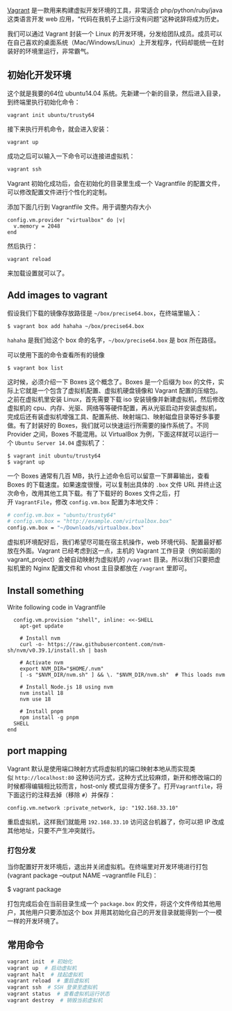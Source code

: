 [Vagrant](http://vagrantup.com/) 是一款用来构建虚拟开发环境的工具，非常适合 php/python/ruby/java 这类语言开发 web 应用，“代码在我机子上运行没有问题”这种说辞将成为历史。

我们可以通过 Vagrant 封装一个 Linux 的开发环境，分发给团队成员。成员可以在自己喜欢的桌面系统（Mac/Windows/Linux）上开发程序，代码却能统一在封装好的环境里运行，非常霸气。


## **初始化开发环境**

这个就是我要的64位 ubuntu14.04 系统。先新建一个新的目录，然后进入目录，到终端里执行初始化命令：

```console
vagrant init ubuntu/trusty64
```

接下来执行开机命令，就会进入安装：

```console
vagrant up
```

成功之后可以输入一下命令可以连接进虚拟机：

```bash
vagrant ssh
```


Vagrant 初始化成功后，会在初始化的目录里生成一个 Vagrantfile 的配置文件，可以修改配置文件进行个性化的定制。

添加下面几行到 Vagrantfile 文件。用于调整内存大小

```text
config.vm.provider "virtualbox" do |v|
  v.memory = 2048
end
```

然后执行：

```text
vagrant reload
```

来加载设置就可以了。




## Add images to vagrant

假设我们下载的镜像存放路径是 `~/box/precise64.box`，在终端里输入：

`$ vagrant box add hahaha ~/box/precise64.box`

`hahaha` 是我们给这个 box 命的名字，`~/box/precise64.box` 是 box 所在路径。

可以使用下面的命令查看所有的镜像

`$ vagrant box list`


这时候，必须介绍一下 Boxes 这个概念了。Boxes 是一个后缀为 `box` 的文件，实际上它就是一个包含了虚拟机配置、虚拟机硬盘镜像和 Vagrant 配置的压缩包。之前在虚拟机里安装 Linux，首先需要下载 iso 安装镜像并新建虚拟机，然后修改虚拟机的 cpu、内存、光驱、网络等等硬件配置，再从光驱启动并安装虚拟机，完成后还有装虚拟机增强工具、配置系统、映射端口、映射磁盘目录等好多事要做。有了封装好的 Boxes，我们就可以快速运行所需要的操作系统了。不同 Provider 之间，Boxes 不能混用。以 VirtualBox 为例，下面这样就可以运行一个 `Ubuntu Server 14.04` 虚拟机了：

```
$ vagrant init ubuntu/trusty64
$ vagrant up
```

一个 Boxes 通常有几百 MB，执行上述命令后可以留意一下屏幕输出，查看 Boxes 的下载速度。如果速度很慢，可以复制出具体的 `.box` 文件 URL 并终止这次命令，改用其他工具下载。有了下载好的 Boxes 文件之后，打开 `VagrantFile`，修改 `config.vm.box` 配置为本地文件：

```bash
# config.vm.box = "ubuntu/trusty64"
# config.vm.box = "http://example.com/virtualbox.box"
config.vm.box = "~/Downloads/virtualbox.box"
```


虚拟机环境配好后，我们希望尽可能在宿主机操作，web 环境代码、配置最好都放在外面。Vagrant 已经考虑到这一点，主机的 Vagrant 工作目录（例如前面的 vagrant_project）会被自动映射为虚拟机的 `/vagrant` 目录。所以我们只要把虚拟机里的 Nginx 配置文件和 vhost 主目录都放在 `/vagrant` 里即可。



## Install something 

Write following code in Vagrantfile

```
  config.vm.provision "shell", inline: <<-SHELL
    apt-get update

    # Install nvm
    curl -o- https://raw.githubusercontent.com/nvm-sh/nvm/v0.39.1/install.sh | bash

    # Activate nvm
    export NVM_DIR="$HOME/.nvm"
    [ -s "$NVM_DIR/nvm.sh" ] && \. "$NVM_DIR/nvm.sh"  # This loads nvm

    # Install Node.js 18 using nvm
    nvm install 18
    nvm use 18

    # Install pnpm
    npm install -g pnpm
  SHELL
end
```




## port mapping
Vagrant 默认是使用端口映射方式将虚拟机的端口映射本地从而实现类似 `http://localhost:80` 这种访问方式，这种方式比较麻烦，新开和修改端口的时候都得编辑相比较而言，host-only 模式显得方便多了。打开`Vagrantfile`，将下面这行的注释去掉（移除 `#`）并保存：

```
config.vm.network :private_network, ip: "192.168.33.10"
```

重启虚拟机，这样我们就能用 `192.168.33.10` 访问这台机器了，你可以把 IP 改成其他地址，只要不产生冲突就行。



### 打包分发

当你配置好开发环境后，退出并关闭虚拟机。在终端里对开发环境进行打包(vagrant package –output NAME –vagrantfile FILE)：

$ vagrant package

打包完成后会在当前目录生成一个 `package.box` 的文件，将这个文件传给其他用户，其他用户只要添加这个 box 并用其初始化自己的开发目录就能得到一个一模一样的开发环境了。



## 常用命令

```bash
vagrant init  # 初始化
vagrant up  # 启动虚拟机
vagrant halt  # 挂起虚拟机
vagrant reload  # 重启虚拟机
vagrant ssh  # SSH 登录至虚拟机
vagrant status  # 查看虚拟机运行状态
vagrant destroy  # 销毁当前虚拟机
```